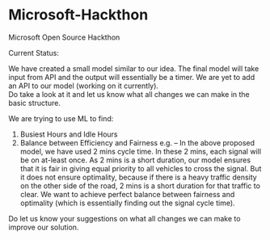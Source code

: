 # Microsoft-Hackthon
Microsoft Open Source Hackthon

Current Status:

We have created a small model similar to our idea. The final model will take input from API and the output will essentially be a timer. We are yet to add an API to our model (working on it currently).  
Do take a look at it and let us know what all changes we can make in the basic structure. 


We are trying to use ML to find:
1.	Busiest Hours and Idle Hours
2.	Balance between Efficiency and Fairness
e.g. – In the above proposed model, we have used 2 mins cycle time. In these 2 mins, each signal will be on at-least once. As 2 mins is a short duration, our model ensures that it is fair in giving equal priority to all vehicles to cross the signal. But it does not ensure optimality, because if there is a heavy traffic density on the other side of the road, 2 mins is a short duration for that traffic to clear. We want to achieve perfect balance between fairness and optimality (which is essentially finding out the signal cycle time).


Do let us know your suggestions on what all changes we can make to improve our solution.

